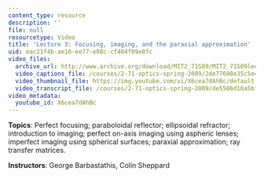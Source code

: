 ```yaml
---
content_type: resource
description: ''
file: null
resourcetype: Video
title: 'Lecture 3: Focusing, imaging, and the paraxial approximation'
uid: eac21f4b-ae16-ee77-e08c-cf404f09e8fc
video_files:
  archive_url: http://www.archive.org/download/MIT2_71S09/MIT2_71S09lec03_300k.mp4
  video_captions_file: /courses/2-71-optics-spring-2009/2de77698e35c5e4495fc3495c552c756_X6cea7dAhBc.vtt
  video_thumbnail_file: https://img.youtube.com/vi/X6cea7dAhBc/default.jpg
  video_transcript_file: /courses/2-71-optics-spring-2009/de5506d16a5bfb92d2ce78486b9d7472_X6cea7dAhBc.pdf
video_metadata:
  youtube_id: X6cea7dAhBc
---
```


**Topics**: Perfect focusing; paraboloidal reflector; ellipsoidal refractor; introduction to imaging; perfect on-axis imaging using aspheric lenses; imperfect imaging using spherical surfaces; paraxial approximation; ray transfer matrices.

**Instructors**: George Barbastathis, Colin Sheppard